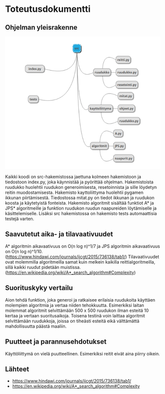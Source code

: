# Toteutusdokumentti
## Ohjelman yleisrakenne
![Rakennekaavio](rakennekaavio.png)

Kaikki koodi on src-hakemistossa jaettuna kolmeen hakemistoon ja tiedostoon index.py, joka käynnistää ja pyörittää ohjelman. Hakemistoista ruudukko huolehtii ruudukon generoimisesta, resetoinnista ja sille löydetyn reitin muodostamisesta. Hakemisto kayttoliittyma huolehtii pygamen ikkunan piirtämisestä. Tiedostossa mitat.py on tiedot ikkunan ja ruudukon koosta ja käytetyistä fonteista. Hakemisto algoritmit sisältää funktiot A* ja JPS* algoritmeille ja funktion ruudukon ruudun naapureiden löytämiselle ja käsittelemiselle. Lisäksi src hakemistossa on hakemisto tests automaattisia testejä varten.
## Saavutetut aika- ja tilavaativuudet
A* algoritmin aikavaativuus on O(n log n)^1/7 ja JPS algoritmin aikavaativuus on O(n log n)^1/10. (https://www.hindawi.com/journals/ijcgt/2015/736138/tab1/)
Tilavaativuudet ovat molemmilla algoritmeilla samat kuin melkein kaikilla reittialgoritmeilla, sillä kaikki ruudut pidetään muistissa. (https://en.wikipedia.org/wiki/A*_search_algorithm#Complexity)
## Suorituskyky vertailu
Aion tehdä funktion, joka generoi ja ratkaisee erilaisia ruudukoita käyttäen molempien algoritmia ja vertaa niiden tehokkuutta. Esimerkiksi laitan molemmat algoritmit selvittämään 500 x 500 ruudukon ilman esteitä 10 kertaa ja vertaan suoritusaikoja. Toisena testinä voin laittaa algoritmit selvittämään ruudukkoja, joissa on tiheästi esteitä eikä välttämättä mahdollisuutta päästä maaliin. 
## Puutteet ja parannusehdotukset
Käyttöliittymä on vielä puutteellinen. Esimerkiksi reitit eivät aina piirry oikein.
## Lähteet
- https://www.hindawi.com/journals/ijcgt/2015/736138/tab1/
- https://en.wikipedia.org/wiki/A*_search_algorithm#Complexity
